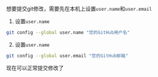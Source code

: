 想要提交git修改，需要先在本机上设置`user.name`和`user.email`

1. 设置`user.name`
```bash
git config --global user.name "您的GitHub用户名"
```

2. 设置`user.name`
```bash
git config --global user.email "您的GitHub邮箱"
```



现在可以正常提交修改了
